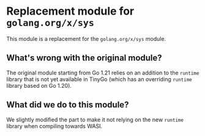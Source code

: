 # Replacement module for `golang.org/x/sys`

This module is a replacement for the `golang.org/x/sys` module. 

## What's wrong with the original module?

The original module starting from Go 1.21 relies on an addition to the `runtime` library that is not yet available in TinyGo (which has an overriding `runtime` library based on Go 1.20).

## What did we do to this module?

We slightly modified the part to make it not relying on the new `runtime` library when compiling towards WASI.